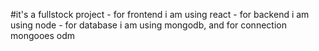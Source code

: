#it's a fullstock project - for frontend i am using react - for backend i am using node - for database i am using mongodb, and for connection mongooes odm
